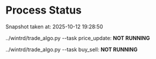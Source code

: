 # Process Status

Snapshot taken at: 2025-10-12 19:28:50

../wintrd/trade_algo.py --task price_update: **NOT RUNNING**

../wintrd/trade_algo.py --task buy_sell: **NOT RUNNING**

